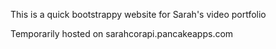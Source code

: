 This is a quick bootstrappy website for Sarah's video portfolio

Temporarily hosted on sarahcorapi.pancakeapps.com